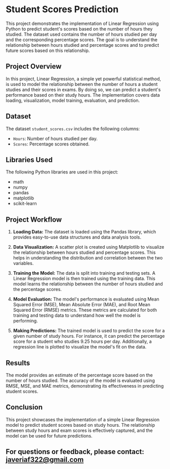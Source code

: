 # Student Scores Prediction

This project demonstrates the implementation of Linear Regression using Python to predict student's scores based on the number of hours they studied. The dataset used contains the number of hours studied per day and the corresponding percentage scores. The goal is to understand the relationship between hours studied and percentage scores and to predict future scores based on this relationship.

## Project Overview

In this project, Linear Regression, a simple yet powerful statistical method, is used to model the relationship between the number of hours a student studies and their scores in exams. By doing so, we can predict a student's performance based on their study hours. The implementation covers data loading, visualization, model training, evaluation, and prediction.

## Dataset

The dataset `student_scores.csv` includes the following columns:
- `Hours`: Number of hours studied per day.
- `Scores`: Percentage scores obtained.

## Libraries Used

The following Python libraries are used in this project:
- math
- numpy
- pandas
- matplotlib
- scikit-learn

## Project Workflow

1. **Loading Data:** The dataset is loaded using the Pandas library, which provides easy-to-use data structures and data analysis tools.

2. **Data Visualization:** A scatter plot is created using Matplotlib to visualize the relationship between hours studied and percentage scores. This helps in understanding the distribution and correlation between the two variables.

3. **Training the Model:** The data is split into training and testing sets. A Linear Regression model is then trained using the training data. This model learns the relationship between the number of hours studied and the percentage scores.

4. **Model Evaluation:** The model's performance is evaluated using Mean Squared Error (MSE), Mean Absolute Error (MAE), and Root Mean Squared Error (RMSE) metrics. These metrics are calculated for both training and testing data to understand how well the model is performing.

5. **Making Predictions:** The trained model is used to predict the score for a given number of study hours. For instance, it can predict the percentage score for a student who studies 9.25 hours per day. Additionally, a regression line is plotted to visualize the model's fit on the data.

## Results

The model provides an estimate of the percentage score based on the number of hours studied. The accuracy of the model is evaluated using RMSE, MSE, and MAE metrics, demonstrating its effectiveness in predicting student scores.

## Conclusion

This project showcases the implementation of a simple Linear Regression model to predict student scores based on study hours. The relationship between study hours and exam scores is effectively captured, and the model can be used for future predictions.

## For questions or feedback, please contact: javeriaf322@gmail.com
